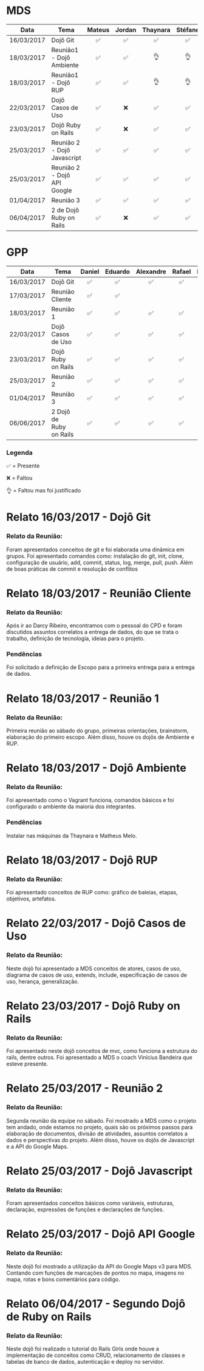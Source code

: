 
# MDS

| Data       | Tema                        |       Mateus       |       Jordan       |      Thaynara      |       Stéfane      |       Sannya       |       Kairon       |        Lucas       |
|------------|-----------------------------|:------------------:|:------------------:|:------------------:|:------------------:|:------------------:|:------------------:|:------------------:|
| 16/03/2017 | Dojô Git                    | :white_check_mark: | :white_check_mark: | :white_check_mark: | :white_check_mark: | :white_check_mark: |         :x:        | :white_check_mark: |
| 18/03/2017 | Reunião1 - Dojô Ambiente    | :white_check_mark: | :white_check_mark: |      :ok_hand:     |      :ok_hand:     | :white_check_mark: | :white_check_mark: | :white_check_mark: |
| 18/03/2017 | Reunião1 - Dojô RUP         | :white_check_mark: | :white_check_mark: |      :ok_hand:     |      :ok_hand:     | :white_check_mark: | :white_check_mark: | :white_check_mark: |
| 22/03/2017 | Dojô Casos de Uso           | :white_check_mark: |         :x:        | :white_check_mark: | :white_check_mark: | :white_check_mark: | :white_check_mark: |      :ok_hand:     |
| 23/03/2017 | Dojô Ruby on Rails          | :white_check_mark: |         :x:        | :white_check_mark: | :white_check_mark: | :white_check_mark: | :white_check_mark: | :white_check_mark: |
| 25/03/2017 | Reunião 2 - Dojô Javascript | :white_check_mark: | :white_check_mark: | :white_check_mark: | :white_check_mark: |      :ok_hand:     | :white_check_mark: | :white_check_mark: |
| 25/03/2017 | Reunião 2 - Dojô API Google | :white_check_mark: | :white_check_mark: | :white_check_mark: | :white_check_mark: |      :ok_hand:     | :white_check_mark: | :white_check_mark: |
| 01/04/2017 | Reunião 3                   | :white_check_mark: | :white_check_mark: | :white_check_mark: | :white_check_mark: | :white_check_mark: | :white_check_mark: | :white_check_mark: |
| 06/04/2017 | 2 de Dojô Ruby on Rails     | :white_check_mark: |         :x:        | :white_check_mark: | :white_check_mark: | :white_check_mark: | :white_check_mark: | :white_check_mark: |

# GPP

| Data       | Tema                    |       Daniel       |       Eduardo      |      Alexandre     |       Rafael       |       Brasil       |       Matheus      |
|------------|-------------------------|:------------------:|:------------------:|:------------------:|:------------------:|:------------------:|:------------------:|
| 16/03/2017 | Dojô Git                | :white_check_mark: | :white_check_mark: | :white_check_mark: | :white_check_mark: |         :x:        | :white_check_mark: |
| 17/03/2017 | Reunião Cliente         | :white_check_mark: | :white_check_mark: |                    |                    |                    |                    |
| 18/03/2017 | Reunião 1               | :white_check_mark: | :white_check_mark: | :white_check_mark: | :white_check_mark: | :white_check_mark: |      :ok_hand:     |
| 22/03/2017 | Dojô Casos de Uso       | :white_check_mark: | :white_check_mark: | :white_check_mark: | :white_check_mark: |         :x:        |         :x:        |
| 23/03/2017 | Dojô Ruby on Rails      | :white_check_mark: | :white_check_mark: | :white_check_mark: | :white_check_mark: |         :x:        | :white_check_mark: |
| 25/03/2017 | Reunião 2               | :white_check_mark: | :white_check_mark: | :white_check_mark: | :white_check_mark: |      :ok_hand:     | :white_check_mark: |
| 01/04/2017 | Reunião 3               | :white_check_mark: | :white_check_mark: | :white_check_mark: | :white_check_mark: |      :ok_hand:     | :white_check_mark: |
| 06/06/2017 | 2 Dojô de Ruby on Rails | :white_check_mark: | :white_check_mark: | :white_check_mark: | :white_check_mark: |         :x:        |         :x:        |
### Legenda

:white_check_mark: = Presente

:x: = Faltou

:ok_hand: = Faltou mas foi justificado

# Relato 16/03/2017 - Dojô Git

### Relato da Reunião:

Foram apresentados conceitos de git e foi elaborada uma dinâmica em grupos. Foi apresentado comandos como: instalação do git, init, clone,  configuração de usuário, add, commit, status, log, merge, pull, push. Além de boas práticas de commit e resolução de conflitos

# Relato 18/03/2017 - Reunião Cliente

### Relato da Reunião:

Após ir ao Darcy Ribeiro, encontramos com o pessoal do CPD e foram discutidos assuntos correlatos a entrega de dados, do que se trata o trabalho, definição de tecnologia, ideias para o projeto.

### Pendências

Foi solicitado a definição de Escopo para a primeira entrega para a entrega de dados.

# Relato 18/03/2017 - Reunião 1

### Relato da Reunião:

Primeira reunião ao sábado do grupo, primeiras orientações, brainstorm, elaboração do primeiro escopo. Além disso, houve os dojôs de Ambiente e RUP.

# Relato 18/03/2017 - Dojô Ambiente

### Relato da Reunião:

Foi apresentado como o Vagrant funciona, comandos básicos e foi configurado o ambiente da maioria dos integrantes.

### Pendências

Instalar nas máquinas da Thaynara e Matheus Melo.

# Relato 18/03/2017 - Dojô RUP

### Relato da Reunião:

Foi apresentado conceitos de RUP como: gráfico de baleias, etapas, objetivos, artefatos.

# Relato 22/03/2017 - Dojô Casos de Uso

### Relato da Reunião:

Neste dojô foi apresentado a MDS conceitos de atores, casos de uso, diagrama de casos de uso, extends, include, especificação de casos de uso, herança, generalização.

# Relato 23/03/2017 - Dojô Ruby on Rails

### Relato da Reunião:

Foi apresentado neste dojô conceitos de mvc, como funciona a estrutura do rails, dentre outros. Foi apresentado a MDS o coach Vinícius Bandeira que esteve presente.

# Relato 25/03/2017 - Reunião 2

### Relato da Reunião:

Segunda reunião da equipe no sábado. Foi mostrado a MDS como o projeto tem andado, onde estamos no projeto, quais são os próximos passos para elaboração de documentos, divisão de atividades, assuntos correlatos a dados e perspectivas do projeto. Além disso, houve os dojôs de Javascript e a API do Google Maps.

# Relato 25/03/2017 - Dojô Javascript

### Relato da Reunião:

Foram apresentados conceitos básicos como variáveis, estruturas, declaração, expressões de funções e declarações de funções.

# Relato 25/03/2017 - Dojô API Google

### Relato da Reunião:

Neste dojô foi mostrado a utilização da API do Google Maps v3 para MDS. Contando com funções de marcações de pontos no mapa, imagens no mapa, rotas e bons comentários para código.

# Relato 06/04/2017 - Segundo Dojô de Ruby on Rails

### Relato da Reunião:

Neste dojô foi realizado o tutorial do Rails Girls onde houve a implementação de conceitos como CRUD, relacionamento de classes e tabelas de banco de dados, autenticação e deploy no servidor. 